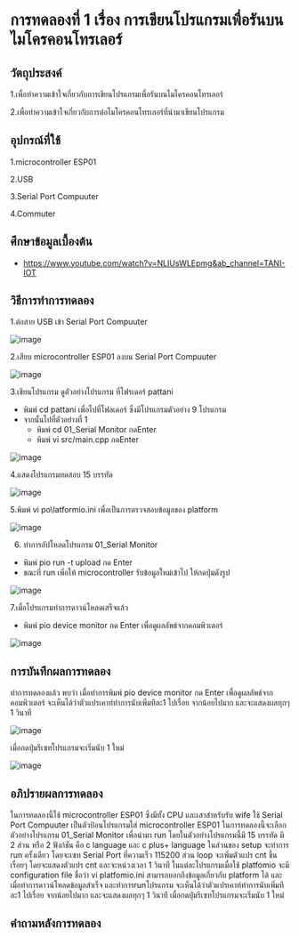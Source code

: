 # การทดลองที่ 1 เรื่อง การเขียนโปรแกรมเพื่อรันบนไมโครคอนโทรเลอร์

## วัตถุประสงค์
1.เพื่อทำความเข้าใจเกี่ยวกับการเขียนโปรแกรมเพื่อรันบนไมโครคอนโทรเลอร์

2.เพื่อทำความเข้าใจเกี่ยวกับการต่อไมโครคอนโทรเลอร์ที่นำมาเขียนโปรแกรม

## อุปกรณ์ที่ใช้ 
1.microcontroller ESP01

2.USB

3.Serial Port Compuuter

4.Commuter

## ศึกษาข้อมูลเบื้องต้น
* https://www.youtube.com/watch?v=NLIUsWLEpmg&ab_channel=TANI-IOT

## วิธีการทำการทดลอง
1.ต่อสาย USB เข้า Serial Port Compuuter 

![image](https://user-images.githubusercontent.com/80879788/112309445-e9996900-8cd5-11eb-8f4c-da72cbde1663.png)


2.เสียบ microcontroller ESP01 ลงบน Serial Port Compuuter

![image](https://user-images.githubusercontent.com/80879788/112309332-cd95c780-8cd5-11eb-91ec-f39c35bd417c.png)


3.เขียนโปรแกรม ดูตัวอย่างโปรแกรม ที่โฟรเดอร์ pattani
  
  * พิมพ์ cd pattani เพื่อไปที่โฟลเดอร์ ซึ่งมีโปรแกรมตัวอย่าง 9 โปรแกรม
  * จากนั้นไปที่ตัวอย่างที่ 1 
    * พิมพ์ cd 01_Serial Monitor กดEnter
    * พิมพ์ vi src/main.cpp กดEnter
    
![image](https://user-images.githubusercontent.com/80879788/112310657-6aa53000-8cd7-11eb-8d70-da7305c4f50d.png)
    
4.แสดงโปรแกรมทดสอบ 15 บรรทัด 

![image](https://user-images.githubusercontent.com/80879788/112311363-341be500-8cd8-11eb-9818-4add5548f275.png)

5.พิมพ์ vi po\latformio.ini เพื่อเป็นการตรวจสอบข้อมูลของ platform

![image](https://user-images.githubusercontent.com/80879788/112312032-ece22400-8cd8-11eb-9b5a-df2ae9d06a45.png)

6. ทำการอัปโหลดโปรแกรม 01_Serial Monitor
  * พิมพ์ pio run -t upload กด Enter
  * ขณะที่ run เพิ่อให้ microcontroller รับข้อมูลใหม่เข้าไป ให้กดปุ่มดังรูป
  
  ![image](https://user-images.githubusercontent.com/80879788/112314503-af32ca80-8cdb-11eb-93fa-6a50fb3912f6.png)

7.เมื่อโปรแกรมทำการดาวน์โหลดเสร็จแล้ว
  * พิมพ์ pio device monitor กด Enter เพื่อดูผลลัพธ์จากคอมพิวเตอร์
  
  ![image](https://user-images.githubusercontent.com/80879788/112315226-819a5100-8cdc-11eb-8a41-3af280eb40a4.png)

## การบันทึกผลการทดลอง
ทำการทดลองแล้ว พบว่า เมื่อทำการพิมพ์ pio device monitor กด Enter เพื่อดูผลลัพธ์จากคอมพิวเตอร์ จะเห็นได้ว่าตัวแปรเคาท์ทำการนับเพิ่มทีละ1 ไปเรื่อย จากน้อยไปมาก และจะแสดงผลทุกๆ 1 วินาที 

![image](https://user-images.githubusercontent.com/80879788/112316240-7dbafe80-8cdd-11eb-9863-59ed1356b1c7.png)

เมื่อกดปุ่มรีเซทโปรแกรมจะเริ่มนับ 1 ใหม่

![image](https://user-images.githubusercontent.com/80879788/112316743-f9b54680-8cdd-11eb-88cb-b0add704c60c.png)

## อภิปรายผลการทดลอง

ในการทดลองนี้ใช้ microcontroller ESP01 ซึ่งมีทั้ง CPU และเสาสำหรับรับ wife ใช้ Serial Port Compuuter เป็นตัวป้อนโปรแกรมใส่ microcontroller ESP01 ในการทดลองนี้จะเลือกตัวอย่างโปรแกรม 01_Serial Monitor เพื่อนำมา run โดยในตัวอย่างโปรแกรมนี้มี 15 บรรทัด
มี 2 ส่วน หรือ 2 ฟังก์ชัน คือ c language และ c plus+ language ในส่วนของ setup จะทำการ run ครั้งเดียว โดยจะเซท Serial Port ที่ความเร็ว 115200  ส่วน loop จะเพิ่มตัวแปร cnt ขึ้นเรื่อยๆ โดยจะแสดงตัวแปร cnt และจะหน่วงเวลา 1 วินาที ในแต่ละโปรแกรมเมื่อใช้ platfomio จะมี configuration file ชื่อว่า vi platfomio.ini สามารถบอกถึงข้อมูลเกี่ยวกับ platform ได้ และเมื่อทำการดาวน์โหลดข้อมูลสำเร็จ และทำการrunโปรแกรม จะเห็นได้ว่าตัวแปรเคาท์ทำการนับเพิ่มทีละ1 ไปเรื่อย จากน้อยไปมาก และจะแสดงผลทุกๆ 1 วินาที เมื่อกดปุ่มรีเซทโปรแกรมจะเริ่มนับ 1 ใหม่

## คำถามหลังการทดลอง


